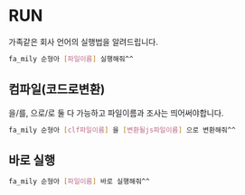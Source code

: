 # RUN

가족같은 회사 언어의 실행법을 알려드립니다.

```sh
fa_mily 순형아 [파일이름] 실행해줘^^
```

## 컴파일(코드로변환)

을/를, 으로/로 둘 다 가능하고 파일이름과 조사는 띄어써야합니다.

```sh
fa_mily 순형아 [clf파일이름] 을 [변환될js파일이름] 으로 변환해줘^^
```

## 바로 실행

```sh
fa_mily 순형아 [파일이름] 바로 실행해줘^^
```
